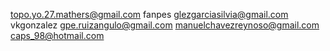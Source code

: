 topo.yo.27.mathers@gmail.com
fanpes
glezgarciasilvia@gmail.com
vkgonzalez
gpe.ruizangulo@gmail.com
manuelchavezreynoso@gmail.com
caps_98@hotmail.com